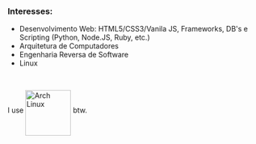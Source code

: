 
### Interesses:

* Desenvolvimento Web: HTML5/CSS3/Vanila JS, Frameworks, DB's e Scripting (Python, Node.JS, Ruby, etc.)
* Arquitetura de Computadores
* Engenharia Reversa de Software
* Linux

<br/>


I use <img src="https://www.vectorlogo.zone/logos/archlinux/archlinux-ar21.svg" alt="Arch Linux"  align="middle" width="90"> btw.
